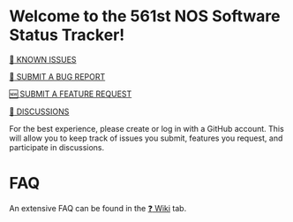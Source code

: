 # Welcome to the 561st NOS Software Status Tracker!

[:anger: KNOWN ISSUES](https://github.com/thackmaster/561softwarestatustracker/issues/)

[:bug: SUBMIT A BUG REPORT](https://github.com/thackmaster/561softwarestatustracker/issues/new?assignees=thackmaster&labels=bug&template=bug_report.yaml)

[:new: SUBMIT A FEATURE REQUEST](https://github.com/thackmaster/561softwarestatustracker/issues/new?assignees=thackmaster&labels=enhancement&template=feature_request.yaml)

[:speech_balloon: DISCUSSIONS](https://github.com/thackmaster/561softwarestatustracker/discussions/)

For the best experience, please create or log in with a GitHub account. This will allow you to keep track of issues you submit, features you request, and participate in discussions.


# FAQ
An extensive FAQ can be found in the [:question: Wiki](https://github.com/thackmaster/561softwarestatustracker/wiki) tab.

